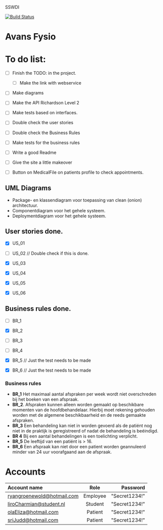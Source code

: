 SSWDI

[![Build Status](https://dev.azure.com/rgroenewold3/Avans%20Fysio/_apis/build/status/Avans%20Fysio-ASP.NET%20Core-CI?branchName=main)](https://dev.azure.com/rgroenewold3/Avans%20Fysio/_build/latest?definitionId=7&branchName=main)
 



# Avans Fysio




# To do list:
- [ ] Finish the TODO: in the project.
  - [ ] Make the link with webservice
- [ ] Make diagrams
- [ ] Make the API Richardson Level 2
- [ ] Make tests based on interfaces.
- [ ] Double check the user stories 
- [ ] Double check the Business Rules
- [ ] Make tests for the business rules
- [ ] Write a good Readme
- [ ] Give the site a little makeover
- [ ] Button on MedicalFile on patients profile to check appointments.



## UML Diagrams
- Package- en klassendiagram voor toepassing van clean (onion) architectuur.
- Componentdiagram voor het gehele systeem.
- Deploymentdiagram voor het gehele systeem.


## User stories done. 
- [x] US_01
- [ ] US_02 // Double check if this is done.
- [x] US_03
- [x] US_04
- [x] US_05
- [x] US_06


## Business rules done.
- [ ] BR_1 
- [x] BR_2
- [ ] BR_3
- [ ] BR_4
- [x] BR_5 // Just the test needs to be made
- [x] BR_6 // Just the test needs to be made


### Business rules
- **BR_1** Het maximaal aantal afspraken per week wordt niet overschreden bij het boeken van een afspraak.
- **BR_2**. Afspraken kunnen alleen worden gemaakt op beschikbare momenten van de
hoofdbehandelaar. Hierbij moet rekening gehouden worden met de algemene
beschikbaarheid en de reeds gemaakte afspraken.
- **BR_3** Een behandeling kan niet in worden gevoerd als de patiént nog niet in de praktijk is geregistreerd of nadat de behandeling is beéindigd.
- **BR 4** Bij een aantal behandelingen is een toelichting verplicht.
- **BR_5** De leeftijd van een patiént is > 16.
- **BR_6** Een afspraak kan niet door een patient worden geannuleerd minder van 24 uur voorafgaand aan de afspraak.


# Accounts
| Account name |  Role  | Password |
|:-|:-:|-:|
| ryangroenewold@hotmail.com  | Employee | "Secret1234!" |
| IiroCharmian@student.nl   |  Student  |   "Secret1234!" |
| olaEliza@hotmail.com  | Patient |    "Secret1234!" |
| sriJudd@hotmail.com   | Patient |    "Secret1234!" |
